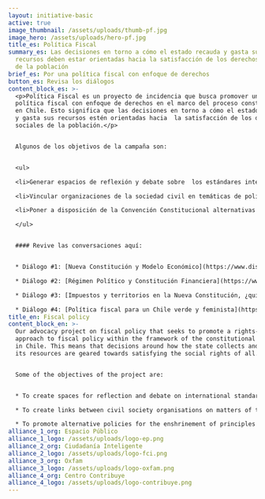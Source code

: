 ```yaml
---
layout: initiative-basic
active: true
image_thumbnail: /assets/uploads/thumb-pf.jpg
image_hero: /assets/uploads/hero-pf.jpg
title_es: Política Fiscal
summary_es: Las decisiones en torno a cómo el estado recauda y gasta sus
  recursos deben estar orientadas hacia la satisfacción de los derechos sociales
  de la población
brief_es: Por una política fiscal con enfoque de derechos
button_es: Revisa los diálogos
content_block_es: >-
  <p>Política Fiscal es un proyecto de incidencia que busca promover una
  política fiscal con enfoque de derechos en el marco del proceso constituyente
  en Chile. Esto significa que las decisiones en torno a cómo el estado recauda
  y gasta sus recursos estén orientadas hacia  la satisfacción de los derechos
  sociales de la población.</p>


  Algunos de los objetivos de la campaña son:


  <ul>

  <li>Generar espacios de reflexión y debate sobre  los estándares internacionales y mejores prácticas comparadas en materia de principios constitucionales para una política fiscal con enfoque de derechos.</li>

  <li>Vincular organizaciones de la sociedad civil en temáticas de política fiscal y derechos sociales</li>

  <li>Poner a disposición de la Convención Constitucional alternativas normativas para la consagración de principios e instituciones que garanticen una política fiscal con enfoque de derechos.</li>

  </ul>


  #### Revive las conversaciones aquí:


  * Diálogo #1: [Nueva Constitución y Modelo Económico](https://www.distritoglobal.org/publicaciones/nueva-constituci%C3%B3n-y-modelo-econ%C3%B3mico.html)

  * Diálogo #2: [Régimen Político y Constitución Financiera](https://www.distritoglobal.org/publicaciones/r%C3%A9gimen-pol%C3%ADtico-y-constituci%C3%B3n-financiera.html)

  * Diálogo #3: [Impuestos y territorios en la Nueva Constitución, ¿quién paga la cuenta?](https://www.distritoglobal.org/publicaciones/impuestos-y-territorios-en-la-nueva-constituci%C3%B3n-%C2%BFqui%C3%A9n-paga-la-cuenta.html)

  * Diálogo #4: [Política fiscal para un Chile verde y feminista](https://www.distritoglobal.org/publicaciones/pol%C3%ADtica-fiscal-para-un-chile-verde-y-feminista.html)
title_en: Fiscal policy
content_block_en: >-
  Our advocacy project on fiscal policy that seeks to promote a rights-based
  approach to fiscal policy within the framework of the constitutional process
  in Chile. This means that decisions around how the state collects and spends
  its resources are geared towards satisfying the social rights of all.


  Some of the objectives of the project are: 


  * To create spaces for reflection and debate on international standards and comparative best practices

  * To create links between civil society organisations on matters of tax policy and social rights.

  * To promote alternative policies for the enshrinement of principles and institutions that guarantee a rights-based approach to fiscal policy in the constitutional debate.
alliance_1_org: Espacio Público
alliance_1_logo: /assets/uploads/logo-ep.png
alliance_2_org: Ciudadanía Inteligente
alliance_2_logo: /assets/uploads/logo-fci.png
alliance_3_org: Oxfam
alliance_3_logo: /assets/uploads/logo-oxfam.png
alliance_4_org: Centro Contribuye
alliance_4_logo: /assets/uploads/logo-contribuye.png
---
```

